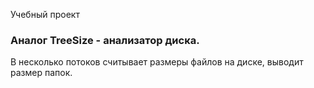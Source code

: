Учебный проект  

### Аналог TreeSize - анализатор диска. ###  

В несколько потоков считывает размеры файлов на диске, выводит размер папок.
